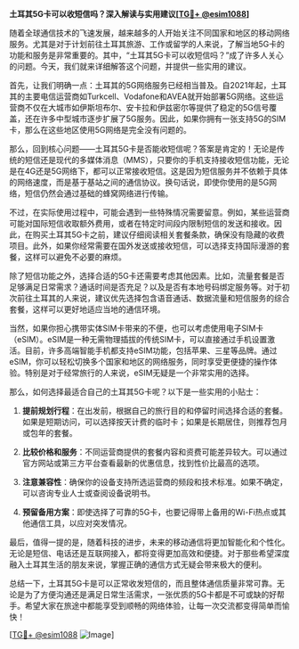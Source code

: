 **土耳其5G卡可以收短信吗？深入解读与实用建议[[TG💪+ @esim1088](https://t.me/s/esim1088)]**

随着全球通信技术的飞速发展，越来越多的人开始关注不同国家和地区的移动网络服务。尤其是对于计划前往土耳其旅游、工作或留学的人来说，了解当地5G卡的功能和服务是非常重要的。其中，“土耳其5G卡可以收短信吗？”成了许多人关心的问题。今天，我们就来详细解答这个问题，并提供一些实用的建议。

首先，让我们明确一点：土耳其的5G网络服务已经相当普及。自2021年起，土耳其的主要电信运营商如Turkcell、Vodafone和AVEA就开始部署5G网络。这些运营商不仅在大城市如伊斯坦布尔、安卡拉和伊兹密尔等提供了稳定的5G信号覆盖，还在许多中型城市逐步扩展了5G服务。因此，如果你拥有一张支持5G的SIM卡，那么在这些地区使用5G网络是完全没有问题的。

那么，回到核心问题——土耳其5G卡是否能收短信呢？答案是肯定的！无论是传统的短信还是现代的多媒体消息（MMS），只要你的手机支持接收短信功能，无论是在4G还是5G网络下，都可以正常接收短信。这是因为短信服务并不依赖于具体的网络速度，而是基于基站之间的通信协议。换句话说，即使你使用的是5G网络，短信仍然会通过基础的蜂窝网络进行传输。

不过，在实际使用过程中，可能会遇到一些特殊情况需要留意。例如，某些运营商可能对国际短信收取额外费用，或者在特定时间段内限制短信的发送和接收。因此，在购买土耳其5G卡之前，建议仔细阅读相关套餐条款，确保没有隐藏的收费项目。此外，如果你经常需要在国外发送或接收短信，可以选择支持国际漫游的套餐，这样可以避免不必要的麻烦。

除了短信功能之外，选择合适的5G卡还需要考虑其他因素。比如，流量套餐是否足够满足日常需求？通话时间是否充足？以及是否有本地号码绑定服务等。对于初次前往土耳其的人来说，建议优先选择包含语音通话、数据流量和短信服务的综合套餐，这样可以更好地适应当地的通信环境。

当然，如果你担心携带实体SIM卡带来的不便，也可以考虑使用电子SIM卡（eSIM）。eSIM是一种无需物理插拔的传统SIM卡，可以直接通过手机设置激活。目前，许多高端智能手机都支持eSIM功能，包括苹果、三星等品牌。通过eSIM，你可以轻松切换多个国家和地区的网络服务，同时享受更便捷的操作体验。特别是对于经常旅行的人来说，eSIM无疑是一个非常实用的选择。

那么，如何选择最适合自己的土耳其5G卡呢？以下是一些实用的小贴士：

1. **提前规划行程**：在出发前，根据自己的旅行目的和停留时间选择合适的套餐。如果是短期访问，可以选择按天计费的临时卡；如果是长期居住，则推荐包月或包年的套餐。
   
2. **比较价格和服务**：不同运营商提供的套餐内容和资费可能差异较大。可以通过官方网站或第三方平台查看最新的优惠信息，找到性价比最高的选项。

3. **注意兼容性**：确保你的设备支持所选运营商的频段和技术标准。如果不确定，可以咨询专业人士或查阅设备说明书。

4. **预留备用方案**：即使选择了可靠的5G卡，也要记得带上备用的Wi-Fi热点或其他通信工具，以应对突发情况。

最后，值得一提的是，随着科技的进步，未来的移动通信将更加智能化和个性化。无论是短信、电话还是互联网接入，都将变得更加高效和便捷。对于那些希望深度融入土耳其生活的朋友来说，掌握正确的通信方式无疑会带来极大的便利。

总结一下，土耳其5G卡是可以正常收发短信的，而且整体通信质量非常可靠。无论是为了方便沟通还是满足日常生活需求，一张优质的5G卡都是不可或缺的好帮手。希望大家在旅途中都能享受到顺畅的网络体验，让每一次交流都变得简单而愉快！

[[TG💪+ @esim1088](https://t.me/s/esim1088) ![Image](https://i.postimg.cc/4NQfJmqS/Snipaste-2025-05-13-00-14-12.png)]